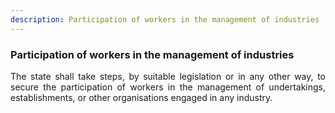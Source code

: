 ```yaml
---
description: Participation of workers in the management of industries
---
```


### Participation of workers in the management of industries
<div style="text-align: justify">

The state shall take steps, by suitable legislation or in any other way, to secure the participation of workers in the management of undertakings, establishments, or other organisations engaged in any industry.

</div>
